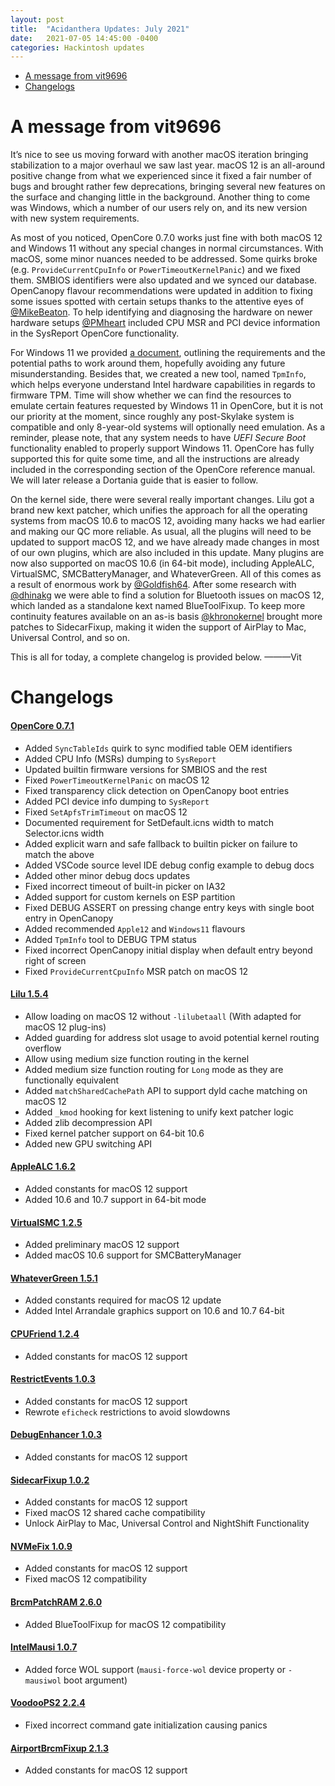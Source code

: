 ```yaml
---
layout: post
title:  "Acidanthera Updates: July 2021"
date:   2021-07-05 14:45:00 -0400
categories: Hackintosh updates
---
```


* [A message from vit9696](#a-message-from-vit9696)
* [Changelogs](#changelogs)

# A message from vit9696

It’s nice to see us moving forward with another macOS iteration bringing stabilization to a major overhaul we saw last year. macOS 12 is an all-around positive change from what we experienced since it fixed a fair number of bugs and brought rather few deprecations, bringing several new features on the surface and changing little in the background. Another thing to come was Windows, which a number of our users rely on, and its new version with new system requirements.

As most of you noticed, OpenCore 0.7.0 works just fine with both macOS 12 and Windows 11 without any special changes in normal circumstances. With macOS, some minor nuances needed to be addressed. Some quirks broke (e.g. `ProvideCurrentCpuInfo` or `PowerTimeoutKernelPanic`) and we fixed them. SMBIOS identifiers were also updated and we synced our database. OpenCanopy flavour recommendations were updated in addition to fixing some issues spotted with certain setups thanks to the attentive eyes of [@MikeBeaton](https://github.com/MikeBeaton). To help identifying and diagnosing the hardware on newer hardware setups [@PMheart](https://github.com/PMheart) included CPU MSR and PCI device information in the SysReport OpenCore functionality.

For Windows 11 we provided [a document](https://www.applelife.ru/posts/947082), outlining the requirements and the potential paths to work around them, hopefully avoiding any future misunderstanding. Besides that, we created a new tool, named `TpmInfo`, which helps everyone understand Intel hardware capabilities in regards to firmware TPM. Time will show whether we can find the resources to emulate certain features requested by Windows 11 in OpenCore, but it is not our priority at the moment, since roughly any post-Skylake system is compatible and only 8-year-old systems will optionally need emulation. As a reminder, please note, that any system needs to have _UEFI Secure Boot_ functionality enabled to properly support Windows 11. OpenCore has fully supported this for quite some time, and all the instructions are already included in the corresponding section of the OpenCore reference manual. We will later release a Dortania guide that is easier to follow. 

On the kernel side, there were several really important changes. Lilu got a brand new kext patcher, which unifies the approach for all the operating systems from macOS 10.6 to macOS 12, avoiding many hacks we had earlier and making our QC more reliable. As usual, all the plugins will need to be updated to support macOS 12, and we have already made changes in most of our own plugins, which are also included in this update. Many plugins are now also supported on macOS 10.6 (in 64-bit mode), including AppleALC, VirtualSMC, SMCBatteryManager, and WhateverGreen. All of this comes as a result of enormous work by [@Goldfish64](https://github.com/Goldfish64). After some research with [@dhinakg](https://github.com/dhinakg) we were able to find a solution for Bluetooth issues on macOS 12, which landed as a standalone kext named BlueToolFixup. To keep more continuity features available on an as-is basis [@khronokernel](https://github.com/khronokernel) brought more patches to SidecarFixup, making it widen the support of AirPlay to Mac, Universal Control, and so on.

This is all for today, a complete changelog is provided below.
———Vit

# Changelogs

#### [OpenCore 0.7.1](https://github.com/acidanthera/OpenCorePkg/releases)

- Added `SyncTableIds` quirk to sync modified table OEM identifiers
- Added CPU Info (MSRs) dumping to `SysReport`
- Updated builtin firmware versions for SMBIOS and the rest
- Fixed `PowerTimeoutKernelPanic` on macOS 12
- Fixed transparency click detection on OpenCanopy boot entries
- Added PCI device info dumping to `SysReport`
- Fixed `SetApfsTrimTimeout` on macOS 12
- Documented requirement for SetDefault.icns width to match Selector.icns width
- Added explicit warn and safe fallback to builtin picker on failure to match the above
- Added VSCode source level IDE debug config example to debug docs
- Added other minor debug docs updates
- Fixed incorrect timeout of built-in picker on IA32
- Added support for custom kernels on ESP partition
- Fixed DEBUG ASSERT on pressing change entry keys with single boot entry in OpenCanopy
- Added recommended `Apple12` and `Windows11` flavours
- Added `TpmInfo` tool to DEBUG TPM status
- Fixed incorrect OpenCanopy initial display when default entry beyond right of screen
- Fixed `ProvideCurrentCpuInfo` MSR patch on macOS 12

#### [Lilu 1.5.4](https://github.com/acidanthera/Lilu/releases)

- Allow loading on macOS 12 without `-lilubetaall` (With adapted for macOS 12 plug-ins)
- Added guarding for address slot usage to avoid potential kernel routing overflow
- Allow using medium size function routing in the kernel
- Added medium size function routing for `Long` mode as they are functionally equivalent
- Added `matchSharedCachePath` API to support dyld cache matching on macOS 12
- Added `_kmod` hooking for kext listening to unify kext patcher logic
- Added zlib decompression API
- Fixed kernel patcher support on 64-bit 10.6
- Added new GPU switching API

#### [AppleALC 1.6.2](https://github.com/acidanthera/AppleALC/releases)

- Added constants for macOS 12 support
- Added 10.6 and 10.7 support in 64-bit mode

#### [VirtualSMC 1.2.5](https://github.com/acidanthera/VirtualSMC/releases)

- Added preliminary macOS 12 support
- Added macOS 10.6 support for SMCBatteryManager

#### [WhateverGreen 1.5.1](https://github.com/acidanthera/WhateverGreen/releases)

- Added constants required for macOS 12 update
- Added Intel Arrandale graphics support on 10.6 and 10.7 64-bit

#### [CPUFriend 1.2.4](https://github.com/acidanthera/CPUFriend/releases)

- Added constants for macOS 12 support

#### [RestrictEvents 1.0.3](https://github.com/acidanthera/RestrictEvents/releases)

- Added constants for macOS 12 support
- Rewrote `eficheck` restrictions to avoid slowdowns

#### [DebugEnhancer 1.0.3](https://github.com/acidanthera/DebugEnhancer/releases)

- Added constants for macOS 12 support

#### [SidecarFixup 1.0.2](https://github.com/acidanthera/SidecarFixup/releases)

- Added constants for macOS 12 support
- Fixed macOS 12 shared cache compatibility
- Unlock AirPlay to Mac, Universal Control and NightShift Functionality

#### [NVMeFix 1.0.9](https://github.com/acidanthera/NVMeFix/releases)

- Added constants for macOS 12 support
- Fixed macOS 12 compatibility

#### [BrcmPatchRAM 2.6.0](https://github.com/acidanthera/BrcmPatchRAM/releases)

- Added BlueToolFixup for macOS 12 compatibility

#### [IntelMausi 1.0.7](https://github.com/acidanthera/IntelMausi/releases)

- Added force WOL support (`mausi-force-wol` device property or `-mausiwol` boot argument)

#### [VoodooPS2 2.2.4](https://github.com/acidanthera/VoodooPS2/releases)

- Fixed incorrect command gate initialization causing panics

#### [AirportBrcmFixup 2.1.3](https://github.com/acidanthera/AirportBrcmFixup/releases)

- Added constants for macOS 12 support


